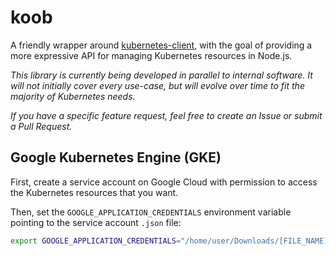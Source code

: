 # koob

A friendly wrapper around [kubernetes-client](https://github.com/godaddy/kubernetes-client), with the goal of providing a more expressive API for managing Kubernetes resources in Node.js.

*This library is currently being developed in parallel to internal software. It will not initially cover every use-case, but will evolve over time to fit the majority of Kubernetes needs.*

*If you have a specific feature request, feel free to create an Issue or submit a Pull Request.*


## Google Kubernetes Engine (GKE)

First, create a service account on Google Cloud with permission to access the Kubernetes resources that you want.

Then, set the `GOOGLE_APPLICATION_CREDENTIALS` environment variable pointing to the service account `.json` file:

```sh
export GOOGLE_APPLICATION_CREDENTIALS="/home/user/Downloads/[FILE_NAME].json"
```

